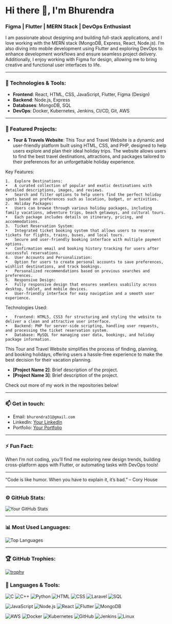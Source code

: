 # Hi there 👋, I'm Bhurendra 

### Figma | Flutter | MERN Stack | DevOps Enthusiast

I am passionate about designing and building full-stack applications, and I love working with the MERN stack (MongoDB, Express, React, Node.js). I’m also diving into mobile development using Flutter and exploring DevOps to enhance development workflows and ensure seamless project delivery. Additionally, I enjoy working with Figma for design, allowing me to bring creative and functional user interfaces to life.

---

### 🚀 Technologies & Tools:
- **Frontend**: React, HTML, CSS, JavaScript, Flutter, Figma (Design)
- **Backend**: Node.js, Express
- **Databases**: MongoDB, SQL
- **DevOps**: Docker, Kubernetes, Jenkins, CI/CD, Git, AWS

---

### 🌟 Featured Projects:
- **Tour & Travels Website**: This Tour and Travel Website is a dynamic and user-friendly platform built using HTML, CSS, and PHP, designed to help users explore and plan their ideal holiday trips. The website allows users to find the best travel destinations, attractions, and packages tailored to their preferences for an unforgettable holiday experience.

Key Features:

	1.	Explore Destinations:
	•	A curated collection of popular and exotic destinations with detailed descriptions, images, and reviews.
	•	Search and filter options to help users find the perfect holiday spots based on preferences such as location, budget, or activities.
	2.	Holiday Packages:
	•	Users can browse through various holiday packages, including family vacations, adventure trips, beach getaways, and cultural tours.
	•	Each package includes details on itinerary, pricing, and accommodations.
	3.	Ticket Reservation System:
	•	Integrated ticket booking system that allows users to reserve tickets for flights, trains, buses, and local tours.
	•	Secure and user-friendly booking interface with multiple payment options.
	•	Confirmation email and booking history tracking for users after successful reservations.
	4.	User Accounts and Personalization:
	•	Option for users to create personal accounts to save preferences, wishlist destinations, and track bookings.
	•	Personalized recommendations based on previous searches and preferences.
	5.	Responsive Design:
	•	Fully responsive design that ensures seamless usability across desktop, tablet, and mobile devices.
	•	User-friendly interface for easy navigation and a smooth user experience.

Technologies Used:

	•	Frontend: HTML5, CSS3 for structuring and styling the website to deliver a clean and attractive user interface.
	•	Backend: PHP for server-side scripting, handling user requests, and processing the ticket reservation system.
	•	Database: MySQL for managing user data, bookings, and holiday package information.

This Tour and Travel Website simplifies the process of finding, planning, and booking holidays, offering users a hassle-free experience to make the best decision for their vacation planning.
- **[Project Name 2]**: Brief description of the project.
- **[Project Name 3]**: Brief description of the project.

Check out more of my work in the repositories below!

---

### 📫 Get in touch:
- Email: `bhurendra31@gmail.com`
- LinkedIn: [Your LinkedIn](https://www.linkedin.com/in/bhurendra-kumar-sah-b03b371a9/)
- Portfolio: [Your Portfolio](https://your-portfolio.com)

---

### ⚡ Fun Fact:
When I’m not coding, you’ll find me exploring new design trends, building cross-platform apps with Flutter, or automating tasks with DevOps tools!

---

“Code is like humor. When you have to explain it, it’s bad.” – Cory House

---

### ⚙️ GitHub Stats:

![Your GitHub Stats](https://github-readme-stats.vercel.app/api?username=your-github-username&show_icons=true&theme=radical)

---

### 📊 Most Used Languages:
![Top Languages](https://github-readme-stats.vercel.app/api/top-langs/?username=your-github-username&layout=compact&theme=radical)

---

### 🏆 GitHub Trophies:
[![trophy](https://github-profile-trophy.vercel.app/?username=your-github-username&theme=onedark)](https://github.com/ryo-ma/github-profile-trophy)

  
  ### 🚀 Languages & Tools:
  ![C](https://img.shields.io/badge/-C-A8B9CC?style=for-the-badge&logo=c&logoColor=white)
![C++](https://img.shields.io/badge/-C++-00599C?style=for-the-badge&logo=cplusplus&logoColor=white)
![Python](https://img.shields.io/badge/-Python-3776AB?style=for-the-badge&logo=python&logoColor=white)
![HTML](https://img.shields.io/badge/-HTML5-E34F26?style=for-the-badge&logo=html5&logoColor=white)
![CSS](https://img.shields.io/badge/-CSS3-1572B6?style=for-the-badge&logo=css3&logoColor=white)
![Laravel](https://img.shields.io/badge/-Laravel-FF2D20?style=for-the-badge&logo=laravel&logoColor=white)
![SQL](https://img.shields.io/badge/-SQL-4479A1?style=for-the-badge&logo=postgresql&logoColor=white)

![JavaScript](https://img.shields.io/badge/-JavaScript-F7DF1E?style=for-the-badge&logo=javascript&logoColor=black)
![Node.js](https://img.shields.io/badge/-Node.js-339933?style=for-the-badge&logo=nodedotjs&logoColor=white)
![React](https://img.shields.io/badge/-React-61DAFB?style=for-the-badge&logo=react&logoColor=white)
![Flutter](https://img.shields.io/badge/-Flutter-02569B?style=for-the-badge&logo=flutter&logoColor=white)
![MongoDB](https://img.shields.io/badge/-MongoDB-47A248?style=for-the-badge&logo=mongodb&logoColor=white)

![AWS](https://img.shields.io/badge/-AWS-232F3E?style=for-the-badge&logo=amazon-aws&logoColor=white)
![Docker](https://img.shields.io/badge/-Docker-2496ED?style=for-the-badge&logo=docker&logoColor=white)
![Kubernetes](https://img.shields.io/badge/-Kubernetes-326CE5?style=for-the-badge&logo=kubernetes&logoColor=white)
![GitHub](https://img.shields.io/badge/-GitHub-181717?style=for-the-badge&logo=github&logoColor=white)
![Jenkins](https://img.shields.io/badge/-Jenkins-D24939?style=for-the-badge&logo=jenkins&logoColor=white)
![Linux](https://img.shields.io/badge/-Linux-FCC624?style=for-the-badge&logo=linux&logoColor=black)
